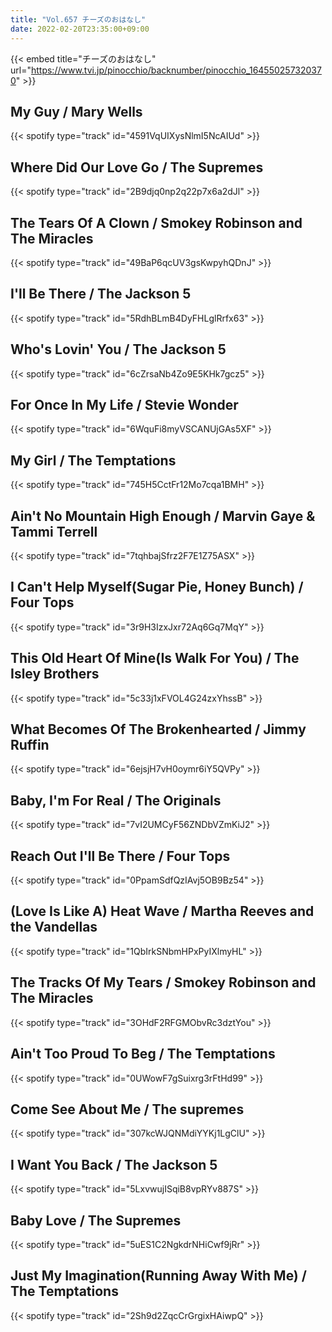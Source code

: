 ```yaml
---
title: "Vol.657 チーズのおはなし"
date: 2022-02-20T23:35:00+09:00
---
```


{{< embed title="チーズのおはなし" url="https://www.tvi.jp/pinocchio/backnumber/pinocchio_164550257320370" >}}

## My Guy / Mary Wells
{{< spotify type="track" id="4591VqUIXysNlmI5NcAIUd" >}}

## Where Did Our Love Go / The Supremes
{{< spotify type="track" id="2B9djq0np2q22p7x6a2dJl" >}}

## The Tears Of A Clown / Smokey Robinson and The Miracles
{{< spotify type="track" id="49BaP6qcUV3gsKwpyhQDnJ" >}}

## I'll Be There / The Jackson 5
{{< spotify type="track" id="5RdhBLmB4DyFHLglRrfx63" >}}

## Who's Lovin' You / The Jackson 5
{{< spotify type="track" id="6cZrsaNb4Zo9E5KHk7gcz5" >}}

## For Once In My Life / Stevie Wonder
{{< spotify type="track" id="6WquFi8myVSCANUjGAs5XF" >}}

## My Girl / The Temptations
{{< spotify type="track" id="745H5CctFr12Mo7cqa1BMH" >}}

## Ain't No Mountain High Enough / Marvin Gaye & Tammi Terrell
{{< spotify type="track" id="7tqhbajSfrz2F7E1Z75ASX" >}}

## I Can't Help Myself(Sugar Pie, Honey Bunch) / Four Tops
{{< spotify type="track" id="3r9H3IzxJxr72Aq6Gq7MqY" >}}

## This Old Heart Of Mine(Is Walk For You) / The Isley Brothers
{{< spotify type="track" id="5c33j1xFVOL4G24zxYhssB" >}}

## What Becomes Of The Brokenhearted / Jimmy Ruffin
{{< spotify type="track" id="6ejsjH7vH0oymr6iY5QVPy" >}}

## Baby, I'm For Real / The Originals
{{< spotify type="track" id="7vI2UMCyF56ZNDbVZmKiJ2" >}}

## Reach Out I'll Be There / Four Tops
{{< spotify type="track" id="0PpamSdfQzIAvj5OB9Bz54" >}}

## (Love Is Like A) Heat Wave / Martha Reeves and the Vandellas
{{< spotify type="track" id="1QbIrkSNbmHPxPyIXlmyHL" >}}

## The Tracks Of My Tears / Smokey Robinson and The Miracles
{{< spotify type="track" id="3OHdF2RFGMObvRc3dztYou" >}}

## Ain't Too Proud To Beg / The Temptations
{{< spotify type="track" id="0UWowF7gSuixrg3rFtHd99" >}}

## Come See About Me / The supremes
{{< spotify type="track" id="307kcWJQNMdiYYKj1LgClU" >}}

## I Want You Back / The Jackson 5
{{< spotify type="track" id="5LxvwujISqiB8vpRYv887S" >}}

## Baby Love / The Supremes
{{< spotify type="track" id="5uES1C2NgkdrNHiCwf9jRr" >}}

## Just My Imagination(Running Away With Me) / The Temptations
{{< spotify type="track" id="2Sh9d2ZqcCrGrgixHAiwpQ" >}}
